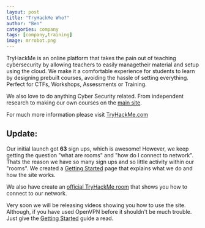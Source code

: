 ```yaml
---
layout: post
title: "TryHackMe Who?"
author: "Ben"
categories: company
tags: [company,training]
image: mrrobot.png
---
```


TryHackMe is an online platform that takes the pain out of teaching cybersecurity
by allowing teachers to easily managetheir material and setup using the cloud.
We make it a comfortable experience for students to learn by designing prebuilt
courses, avoiding the hassle of setting everything. Perfect for CTFs, Workshops,
Assessments or Training.

We also love to do anything Cyber Security related. From independent research to
making our own courses on the [main site](https://tryhackme.com/).

For much more information please visit [TryHackMe.com](https://tryhackme.com/)

## Update:

Our initial launch got **63** sign ups, which is awesome! However, we keep getting the
question "what are rooms" and "how do I connect to network". Thats the reason we have
so many sign ups and so little activity within our "rooms". We created a
[Getting Started](https://tryhackme.com/getting-started) page that explains what
 we do and how the site works.

We also have create an [official TryHackMe room](https://tryhackme.com/room/tryhackme)
that shows you how to connect to our network.

Very soon we will be releasing videos showing you how to use the site. Although, if you
have used OpenVPN before it shouldn't be much trouble. Just give the
[Getting Started](https://tryhackme.com/getting-started) guide a read.
